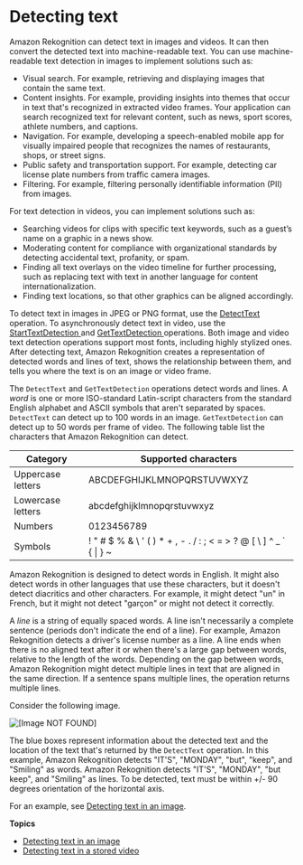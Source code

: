 # Detecting text<a name="text-detection"></a>

Amazon Rekognition can detect text in images and videos\. It can then convert the detected text into machine\-readable text\. You can use machine\-readable text detection in images to implement solutions such as:
+ Visual search\. For example, retrieving and displaying images that contain the same text\.
+ Content insights\. For example, providing insights into themes that occur in text that's recognized in extracted video frames\. Your application can search recognized text for relevant content, such as news, sport scores, athlete numbers, and captions\.
+ Navigation\. For example, developing a speech\-enabled mobile app for visually impaired people that recognizes the names of restaurants, shops, or street signs\. 
+ Public safety and transportation support\. For example, detecting car license plate numbers from traffic camera images\. 
+ Filtering\. For example, filtering personally identifiable information \(PII\) from images\. 

For text detection in videos, you can implement solutions such as: 
+ Searching videos for clips with specific text keywords, such as a guest’s name on a graphic in a news show\.
+ Moderating content for compliance with organizational standards by detecting accidental text, profanity, or spam\.
+ Finding all text overlays on the video timeline for further processing, such as replacing text with text in another language for content internationalization\.
+ Finding text locations, so that other graphics can be aligned accordingly\.

To detect text in images in JPEG or PNG format, use the [ DetectText ](API_DetectText.md) operation\. To asynchronously detect text in video, use the [ StartTextDetection ](API_StartTextDetection.md) and [ GetTextDetection ](API_GetTextDetection.md) operations\. Both image and video text detection operations support most fonts, including highly stylized ones\. After detecting text, Amazon Rekognition creates a representation of detected words and lines of text, shows the relationship between them, and tells you where the text is on an image or video frame\.

The `DetectText` and `GetTextDetection` operations detect words and lines\. A *word* is one or more ISO\-standard Latin\-script characters from the standard English alphabet and ASCII symbols that aren't separated by spaces\. `DetectText` can detect up to 100 words in an image\. `GetTextDetection` can detect up to 50 words per frame of video\. The following table list the characters that Amazon Rekognition can detect\.


|  Category  |  Supported characters  | 
| --- | --- | 
| Uppercase letters |  ABCDEFGHIJKLMNOPQRSTUVWXYZ  | 
|  Lowercase letters  |  abcdefghijklmnopqrstuvwxyz  | 
|  Numbers  |  0123456789  | 
| Symbols | \! " \# $ % & \\ ' \( \) \* \+ , \- \. / : ; < = > ? @ \[ \\ \] ^ \_ ` \{ \| \} \~ | 

Amazon Rekognition is designed to detect words in English\. It might also detect words in other languages that use these characters, but it doesn't detect diacritics and other characters\. For example, it might detect "un" in French, but it might not detect "garçon" or might not detect it correctly\.

A *line* is a string of equally spaced words\. A line isn't necessarily a complete sentence \(periods don't indicate the end of a line\)\. For example, Amazon Rekognition detects a driver's license number as a line\. A line ends when there is no aligned text after it or when there's a large gap between words, relative to the length of the words\. Depending on the gap between words, Amazon Rekognition might detect multiple lines in text that are aligned in the same direction\. If a sentence spans multiple lines, the operation returns multiple lines\.

Consider the following image\.

![\[Image NOT FOUND\]](http://docs.aws.amazon.com/rekognition/latest/dg/images/text.png)

The blue boxes represent information about the detected text and the location of the text that's returned by the `DetectText` operation\. In this example, Amazon Rekognition detects "IT'S", "MONDAY", "but", "keep", and "Smiling" as words\. Amazon Rekognition detects "IT'S", "MONDAY", "but keep", and "Smiling" as lines\. To be detected, text must be within \+/\- 90 degrees orientation of the horizontal axis\.

For an example, see [Detecting text in an image](text-detecting-text-procedure.md)\.

**Topics**
+ [Detecting text in an image](text-detecting-text-procedure.md)
+ [Detecting text in a stored video](text-detecting-video-procedure.md)